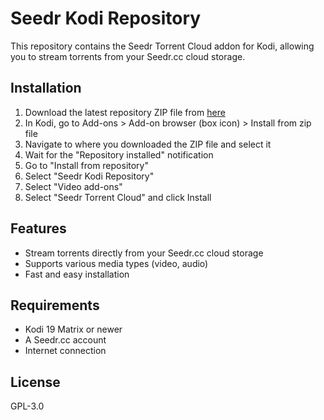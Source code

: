 # Seedr Kodi Repository

This repository contains the Seedr Torrent Cloud addon for Kodi, allowing you to stream torrents from your Seedr.cc cloud storage.

## Installation

1. Download the latest repository ZIP file from [here](https://jose987654.github.io/repository.seedr/repository.seedr-1.0.0.zip)
2. In Kodi, go to Add-ons > Add-on browser (box icon) > Install from zip file
3. Navigate to where you downloaded the ZIP file and select it
4. Wait for the "Repository installed" notification
5. Go to "Install from repository"
6. Select "Seedr Kodi Repository"
7. Select "Video add-ons"
8. Select "Seedr Torrent Cloud" and click Install

## Features

- Stream torrents directly from your Seedr.cc cloud storage
- Supports various media types (video, audio)
- Fast and easy installation

## Requirements

- Kodi 19 Matrix or newer
- A Seedr.cc account
- Internet connection

## License

GPL-3.0
